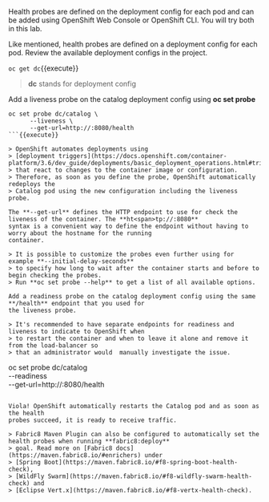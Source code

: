 Health probes are defined on the deployment config for each pod and can be added using OpenShift Web 
Console or OpenShift CLI. You will try both in this lab.

Like mentioned, health probes are defined on a deployment config for each pod. Review the available 
deployment configs in the project. 

`oc get dc`{{execute}}

> **dc** stands for deployment config

Add a liveness probe on the catalog deployment config using **oc set probe**

```
oc set probe dc/catalog \
      --liveness \
      --get-url=http://:8080/health
```{{execute}}

> OpenShift automates deployments using 
> [deployment triggers](https://docs.openshift.com/container-platform/3.6/dev_guide/deployments/basic_deployment_operations.html#triggers) 
> that react to changes to the container image or configuration. 
> Therefore, as soon as you define the probe, OpenShift automatically redeploys the 
> Catalog pod using the new configuration including the liveness probe. 

The **--get-url** defines the HTTP endpoint to use for check the liveness of the container. The **ht<span>tp://:8080**
syntax is a convenient way to define the endpoint without having to worry about the hostname for the running 
container. 

> It is possible to customize the probes even further using for example **--initial-delay-seconds**
> to specify how long to wait after the container starts and before to begin checking the probes. 
> Run **oc set probe --help** to get a list of all available options.

Add a readiness probe on the catalog deployment config using the same **/health** endpoint that you used for 
the liveness probe.

> It's recommended to have separate endpoints for readiness and liveness to indicate to OpenShift when 
> to restart the container and when to leave it alone and remove it from the load-balancer so 
> that an administrator would  manually investigate the issue. 

```
oc set probe dc/catalog \
    --readiness \
    --get-url=http://:8080/health
```{{execute}}

Viola! OpenShift automatically restarts the Catalog pod and as soon as the health 
probes succeed, it is ready to receive traffic. 

> Fabric8 Maven Plugin can also be configured to automatically set the health probes when running **fabric8:deploy**
> goal. Read more on [Fabric8 docs](https://maven.fabric8.io/#enrichers) under 
> [Spring Boot](https://maven.fabric8.io/#f8-spring-boot-health-check), 
> [WildFly Swarm](https://maven.fabric8.io/#f8-wildfly-swarm-health-check) and 
> [Eclipse Vert.x](https://maven.fabric8.io/#f8-vertx-health-check).
